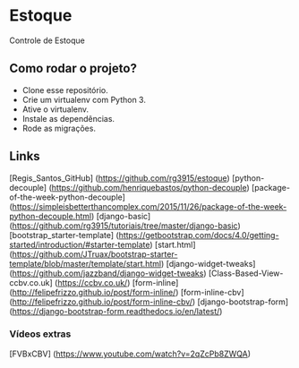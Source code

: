 # Estoque

Controle de Estoque


## Como rodar o projeto?

* Clone esse repositório.
* Crie um virtualenv com Python 3.
* Ative o virtualenv.
* Instale as dependências.
* Rode as migrações.

<!-- git clone https://github.com/rg3915/estoque.git
cd estoque
python3 -m venv .venv
source .venv/bin/activate
pip install -r requirements.txt
python contrib/env_gen.py
python manage.py migrate
python manage.py createsuperuser
python manage.py runserver -->

## Links
[Regis_Santos_GitHub] (https://github.com/rg3915/estoque)
[python-decouple] (https://github.com/henriquebastos/python-decouple)
[package-of-the-week-python-decouple] (https://simpleisbetterthancomplex.com/2015/11/26/package-of-the-week-python-decouple.html)
[django-basic] (https://github.com/rg3915/tutoriais/tree/master/django-basic)
[bootstrap_starter-template]  (https://getbootstrap.com/docs/4.0/getting-started/introduction/#starter-template)
[start.html] (https://github.com/JTruax/bootstrap-starter-template/blob/master/template/start.html)
[django-widget-tweaks] (https://github.com/jazzband/django-widget-tweaks)
[Class-Based-View-ccbv.co.uk] (https://ccbv.co.uk/)
[form-inline] (http://felipefrizzo.github.io/post/form-inline/)
[form-inline-cbv] (http://felipefrizzo.github.io/post/form-inline-cbv/)
[django-bootstrap-form] (https://django-bootstrap-form.readthedocs.io/en/latest/)

### Vídeos extras
[FVBxCBV] (https://www.youtube.com/watch?v=2qZcPb8ZWQA)
